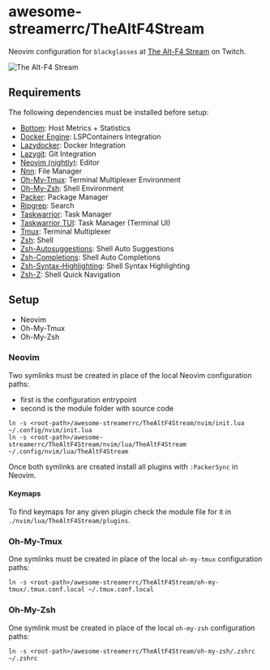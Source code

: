 # awesome-streamerrc/TheAltF4Stream

Neovim configuration for `blackglasses` at [The Alt-F4 Stream](https://www.twitch.tv/thealtf4stream) on Twitch.

![The Alt-F4 Stream][preview]

## Requirements

The following dependencies must be installed before setup:

- [Bottom](https://github.com/clementtsang/bottom): Host Metrics + Statistics
- [Docker Engine](https://docs.docker.com/engine/install/): LSPContainers Integration
- [Lazydocker](https://github.com/jesseduffield/lazydocker): Docker Integration
- [Lazygit](https://github.com/jesseduffield/lazygit): Git Integration
- [Neovim (nightly)](https://github.com/neovim/neovim/releases/tag/nightly): Editor
- [Nnn](https://github.com/jarun/nnn): File Manager
- [Oh-My-Tmux](https://github.com/gpakosz/.tmux): Terminal Multiplexer Environment
- [Oh-My-Zsh](https://github.com/ohmyzsh/ohmyzsh): Shell Environment
- [Packer](https://github.com/wbthomason/packer.nvim): Package Manager
- [Ripgrep](https://github.com/BurntSushi/ripgrep): Search
- [Taskwarrior](https://github.com/GothenburgBitFactory/taskwarrior): Task Manager
- [Taskwarrior TUI](https://github.com/kdheepak/taskwarrior-tui): Task Manager (Terminal UI)
- [Tmux](https://github.com/tmux/tmux): Terminal Multiplexer
- [Zsh](https://github.com/ohmyzsh/ohmyzsh/wiki/Installing-ZSH): Shell
- [Zsh-Autosuggestions](https://github.com/zsh-users/zsh-autosuggestions): Shell Auto Suggestions
- [Zsh-Completions](https://github.com/zsh-users/zsh-completions): Shell Auto Completions
- [Zsh-Syntax-Highlighting](https://github.com/zsh-users/zsh-syntax-highlighting): Shell Syntax Highlighting
- [Zsh-Z](https://github.com/agkozak/zsh-z): Shell Quick Navigation

## Setup

- Neovim
- Oh-My-Tmux
- Oh-My-Zsh

### Neovim

Two symlinks must be created in place of the local Neovim configuration paths:

- first is the configuration entrypoint
- second is the module folder with source code

```shell
ln -s <root-path>/awesome-streamerrc/TheAltF4Stream/nvim/init.lua ~/.config/nvim/init.lua
ln -s <root-path>/awesome-streamerrc/TheAltF4Stream/nvim/lua/TheAltF4Stream ~/.config/nvim/lua/TheAltF4Stream
```

Once both symlinks are created install all plugins with `:PackerSync` in Neovim.

#### Keymaps

To find keymaps for any given plugin check the module file for it in `./nvim/lua/TheAltF4Stream/plugins`.

### Oh-My-Tmux

One symlinks must be created in place of the local `oh-my-tmux` configuration paths:

```shell
ln -s <root-path>/awesome-streamerrc/TheAltF4Stream/oh-my-tmux/.tmux.conf.local ~/.tmux.conf.local
```

### Oh-My-Zsh

One symlink must be created in place of the local `oh-my-zsh` configuration paths:

```shell
ln -s <root-path>/awesome-streamerrc/TheAltF4Stream/oh-my-zsh/.zshrc ~/.zshrc
```

[preview]: https://github.com/erkrnt/awesome-streamerrc/blob/master/TheAltF4Stream/TheAltF4Stream.gif "The Alt-F4 Stream"
